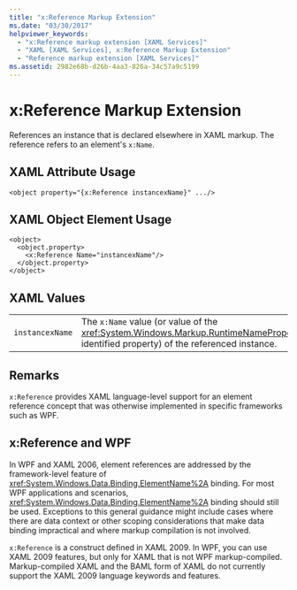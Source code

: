 ```yaml
---
title: "x:Reference Markup Extension"
ms.date: "03/30/2017"
helpviewer_keywords: 
  - "x:Reference markup extension [XAML Services]"
  - "XAML [XAML Services], x:Reference Markup Extension"
  - "Reference markup extension [XAML Services]"
ms.assetid: 2982e68b-d26b-4aa3-826a-34c57a9c5199
---
```

# x:Reference Markup Extension

References an instance that is declared elsewhere in XAML markup. The reference refers to an element's `x:Name`.

## XAML Attribute Usage

```xaml
<object property="{x:Reference instancexName}" .../>
```

## XAML Object Element Usage

```xaml
<object>
  <object.property>
    <x:Reference Name="instancexName"/>
  </object.property>
</object>
```

## XAML Values

|||
|-|-|
|`instancexName`|The `x:Name` value (or value of the <xref:System.Windows.Markup.RuntimeNamePropertyAttribute>-identified property) of the referenced instance.|

## Remarks

`x:Reference` provides XAML language-level support for an element reference concept that was otherwise implemented in specific frameworks such as WPF.

## x:Reference and WPF

In WPF and XAML 2006, element references are addressed by the framework-level feature of <xref:System.Windows.Data.Binding.ElementName%2A> binding. For most WPF applications and scenarios, <xref:System.Windows.Data.Binding.ElementName%2A> binding should still be used. Exceptions to this general guidance might include cases where there are data context or other scoping considerations that make data binding impractical and where markup compilation is not involved.

`x:Reference` is a construct defined in XAML 2009. In WPF, you can use XAML 2009 features, but only for XAML that is not WPF markup-compiled. Markup-compiled XAML and the BAML form of XAML do not currently support the XAML 2009 language keywords and features.
